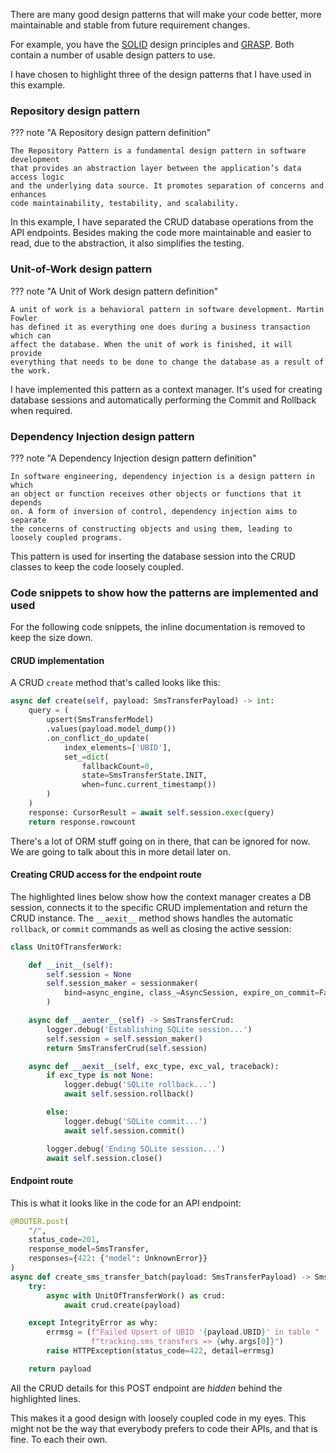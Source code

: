 There are many good design patterns that will make your code better, more maintainable
and stable from future requirement changes.

For example, you have the [SOLID](https://en.wikipedia.org/wiki/SOLID) design principles
and [GRASP](https://en.wikipedia.org/wiki/GRASP_(object-oriented_design)). Both contain
a number of usable design patters to use.

I have chosen to highlight three of the design patterns that I have used in this example.

### Repository design pattern

??? note "A Repository design pattern definition"

    The Repository Pattern is a fundamental design pattern in software development
    that provides an abstraction layer between the application’s data access logic
    and the underlying data source. It promotes separation of concerns and enhances
    code maintainability, testability, and scalability.

In this example, I have separated the CRUD database operations from the API endpoints.
Besides making the code more maintainable and easier to read, due to the abstraction,
it also simplifies the testing.

### Unit-of-Work design pattern

??? note "A Unit of Work design pattern definition"

    A unit of work is a behavioral pattern in software development. Martin Fowler
    has defined it as everything one does during a business transaction which can
    affect the database. When the unit of work is finished, it will provide
    everything that needs to be done to change the database as a result of the work.

I have implemented this pattern as a context manager.
It's used for creating database sessions and automatically performing the Commit
and Rollback when required.

### Dependency Injection design pattern

??? note "A Dependency Injection design pattern definition"

    In software engineering, dependency injection is a design pattern in which
    an object or function receives other objects or functions that it depends
    on. A form of inversion of control, dependency injection aims to separate
    the concerns of constructing objects and using them, leading to loosely coupled programs.

This pattern is used for inserting the database session into the CRUD classes to
keep the code loosely coupled.

### Code snippets to show how the patterns are implemented and used

For the following code snippets, the inline documentation is removed to keep the size down.

#### CRUD implementation

A CRUD `create` method that's called looks like this:

``` py linenums="1" title="snippet from app/sms_transfer/sms_transfer_crud.py"
async def create(self, payload: SmsTransferPayload) -> int:
    query = (
        upsert(SmsTransferModel)
        .values(payload.model_dump())
        .on_conflict_do_update(
            index_elements=['UBID'],
            set_=dict(
                fallbackCount=0,
                state=SmsTransferState.INIT,
                when=func.current_timestamp())
        )
    )
    response: CursorResult = await self.session.exec(query)
    return response.rowcount
```

There's a lot of ORM stuff going on in there, that can be ignored for now.
We are going to talk about this in more detail later on.

#### Creating CRUD access for the endpoint route

The highlighted lines below show how the context manager creates a DB session,
connects it to the specific CRUD implementation and return the CRUD instance.
The `__aexit__` method shows handles the automatic `rollback`, or `commit`
commands as well as closing the active session:

``` py linenums="1" hl_lines="11-12" title="app/sms_transfer/unit_of_work.py"
class UnitOfTransferWork:

    def __init__(self):
        self.session = None
        self.session_maker = sessionmaker(
            bind=async_engine, class_=AsyncSession, expire_on_commit=False
        )

    async def __aenter__(self) -> SmsTransferCrud:
        logger.debug('Establishing SQLite session...')
        self.session = self.session_maker()
        return SmsTransferCrud(self.session)

    async def __aexit__(self, exc_type, exc_val, traceback):
        if exc_type is not None:
            logger.debug('SQLite rollback...')
            await self.session.rollback()

        else:
            logger.debug('SQLite commit...')
            await self.session.commit()

        logger.debug('Ending SQLite session...')
        await self.session.close()
```

#### Endpoint route

This is what it looks like in the code for an API endpoint:

``` py linenums="1" hl_lines="9-10" title="snippet from app/sms_transfer/sms_transfer_routes.py"
@ROUTER.post(
    "/",
    status_code=201,
    response_model=SmsTransfer,
    responses={422: {"model": UnknownError}}
)
async def create_sms_transfer_batch(payload: SmsTransferPayload) -> SmsTransferPayload:
    try:
        async with UnitOfTransferWork() as crud:
            await crud.create(payload)

    except IntegrityError as why:
        errmsg = (f"Failed Upsert of UBID '{payload.UBID}' in table "
                  f"tracking.sms_transfers => {why.args[0]}")
        raise HTTPException(status_code=422, detail=errmsg)

    return payload
```

All the CRUD details for this POST endpoint are *hidden* behind the highlighted lines.

This makes it a good design with loosely coupled code in my eyes. This might not
be the way that everybody prefers to code their APIs, and that is fine. To each their own.
